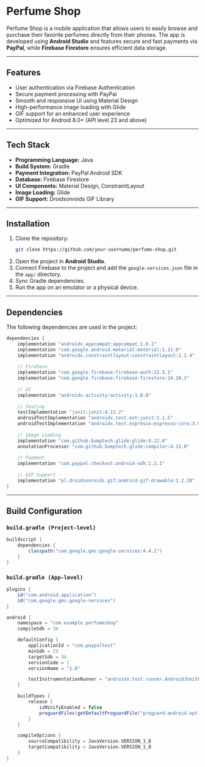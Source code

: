 # Perfume Shop

Perfume Shop is a mobile application that allows users to easily browse and purchase their favorite perfumes directly from their phones. The app is developed using **Android Studio** and features secure and fast payments via **PayPal**, while **Firebase Firestore** ensures efficient data storage.

---

## Features
- User authentication via Firebase Authentication
- Secure payment processing with PayPal
- Smooth and responsive UI using Material Design
- High-performance image loading with Glide
- GIF support for an enhanced user experience
- Optimized for Android 8.0+ (API level 23 and above)

---

## Tech Stack
- **Programming Language:** Java
- **Build System:** Gradle
- **Payment Integration:** PayPal Android SDK
- **Database:** Firebase Firestore
- **UI Components:** Material Design, ConstraintLayout
- **Image Loading:** Glide
- **GIF Support:** Droidsonroids GIF Library

---

## Installation
1. Clone the repository:
   ```sh
   git clone https://github.com/your-username/perfume-shop.git
   ```
2. Open the project in **Android Studio**.
3. Connect Firebase to the project and add the `google-services.json` file in the `app/` directory.
4. Sync Gradle dependencies.
5. Run the app on an emulator or a physical device.

---

## Dependencies
The following dependencies are used in the project:
```gradle
dependencies {
    implementation "androidx.appcompat:appcompat:1.6.1"
    implementation "com.google.android.material:material:1.11.0"
    implementation "androidx.constraintlayout:constraintlayout:2.1.4"
    
    // Firebase
    implementation "com.google.firebase:firebase-auth:22.3.1"
    implementation "com.google.firebase:firebase-firestore:24.10.3"
    
    // UI
    implementation "androidx.activity:activity:1.8.0"
    
    // Testing
    testImplementation "junit:junit:4.13.2"
    androidTestImplementation "androidx.test.ext:junit:1.1.5"
    androidTestImplementation "androidx.test.espresso:espresso-core:3.5.1"
    
    // Image Loading
    implementation "com.github.bumptech.glide:glide:4.12.0"
    annotationProcessor "com.github.bumptech.glide:compiler:4.12.0"
    
    // Payment
    implementation "com.paypal.checkout:android-sdk:1.2.1"
    
    // GIF Support
    implementation "pl.droidsonroids.gif:android-gif-drawable:1.2.28"
}
```

---

## Build Configuration
### `build.gradle (Project-level)`
```gradle
buildscript {
    dependencies {
        classpath("com.google.gms:google-services:4.4.1")
    }
}
```

### `build.gradle (App-level)`
```gradle
plugins {
    id("com.android.application")
    id("com.google.gms.google-services")
}

android {
    namespace = "com.example.perfumeshop"
    compileSdk = 34

    defaultConfig {
        applicationId = "com.paypaltest"
        minSdk = 23
        targetSdk = 34
        versionCode = 1
        versionName = "1.0"

        testInstrumentationRunner = "androidx.test.runner.AndroidJUnitRunner"
    }

    buildTypes {
        release {
            isMinifyEnabled = false
            proguardFiles(getDefaultProguardFile("proguard-android-optimize.txt"), "proguard-rules.pro")
        }
    }

    compileOptions {
        sourceCompatibility = JavaVersion.VERSION_1_8
        targetCompatibility = JavaVersion.VERSION_1_8
    }
}
```

